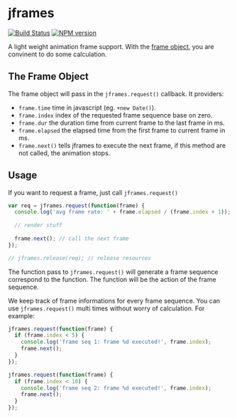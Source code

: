 jframes
=======

[![Build Status](https://img.shields.io/travis/techird/jframes/master.svg)](https://travis-ci.org/techird/jframes)
[![NPM version](https://img.shields.io/npm/v/jframes.svg)](http://badge.fury.io/js/jframes) 

A light weight animation frame support. With the [frame object](#the-frame-object), you are convinent to do some calculation.

## The Frame Object

The frame object will pass in the `jframes.request()` callback. It providers:

* `frame.time` time in javascript (eg. `+new Date()`).
* `frame.index` index of the requested frame sequence base on zero.
* `frame.dur` the duration time from current frame to the last frame in ms.
* `frame.elapsed` the elapsed time from the first frame to current frame in ms.
* `frame.next()` tells jframes to execute the next frame, if this method are not called, the animation stops.

## Usage

If you want to request a frame, just call `jframes.request()`

```js
var req = jframes.request(function(frame) {
  console.log('avg frame rate: ' + frame.elapsed / (frame.index + 1));
  
  // render stuff
  
  frame.next(); // call the next frame
});

// jframes.release(req); // release resources
```

The function pass to `jframes.request()` will generate a frame sequence correspond to the function. The function will be the action of the frame sequence.

We keep track of frame informations for every frame sequence. You can use `jframes.request()` multi times without worry of calculation. For example:

```js
jframes.request(function(frame) {
  if (frame.index < 5) {
    console.log('frame seq 1: frame %d executed!', frame.index);
    frame.next();
  }
});

jframes.request(function(frame) {
  if (frame.index < 10) {
    console.log('frame seq 2: frame %d executed!', frame.index);
    frame.next();
  }
});
```
